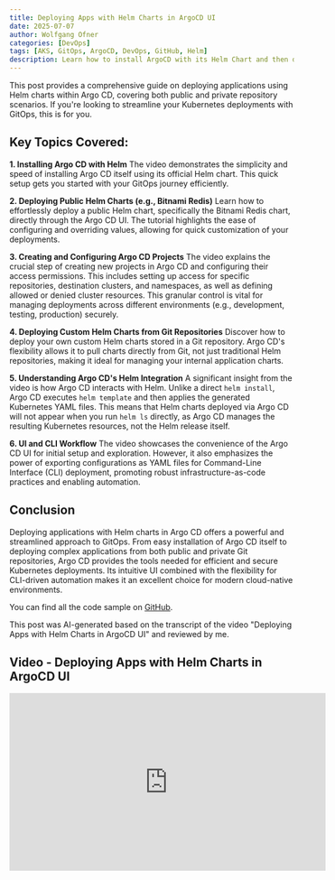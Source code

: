 ```yaml
---
title: Deploying Apps with Helm Charts in ArgoCD UI
date: 2025-07-07
author: Wolfgang Ofner
categories: [DevOps]
tags: [AKS, GitOps, ArgoCD, DevOps, GitHub, Helm]
description: Learn how to install ArgoCD with its Helm Chart and then deploy applications also using Helm Charts. 
---
```


This post provides a comprehensive guide on deploying applications using Helm charts within Argo CD, covering both public and private repository scenarios. If you're looking to streamline your Kubernetes deployments with GitOps, this is for you.

## Key Topics Covered:

**1. Installing Argo CD with Helm**
The video demonstrates the simplicity and speed of installing Argo CD itself using its official Helm chart. This quick setup gets you started with your GitOps journey efficiently.

**2. Deploying Public Helm Charts (e.g., Bitnami Redis)**
Learn how to effortlessly deploy a public Helm chart, specifically the Bitnami Redis chart, directly through the Argo CD UI. The tutorial highlights the ease of configuring and overriding values, allowing for quick customization of your deployments.

**3. Creating and Configuring Argo CD Projects**
The video explains the crucial step of creating new projects in Argo CD and configuring their access permissions. This includes setting up access for specific repositories, destination clusters, and namespaces, as well as defining allowed or denied cluster resources. This granular control is vital for managing deployments across different environments (e.g., development, testing, production) securely.

**4. Deploying Custom Helm Charts from Git Repositories**
Discover how to deploy your own custom Helm charts stored in a Git repository. Argo CD's flexibility allows it to pull charts directly from Git, not just traditional Helm repositories, making it ideal for managing your internal application charts.

**5. Understanding Argo CD's Helm Integration**
A significant insight from the video is how Argo CD interacts with Helm. Unlike a direct `helm install`, Argo CD executes `helm template` and then applies the generated Kubernetes YAML files. This means that Helm charts deployed via Argo CD will not appear when you run `helm ls` directly, as Argo CD manages the resulting Kubernetes resources, not the Helm release itself.

**6. UI and CLI Workflow**
The video showcases the convenience of the Argo CD UI for initial setup and exploration. However, it also emphasizes the power of exporting configurations as YAML files for Command-Line Interface (CLI) deployment, promoting robust infrastructure-as-code practices and enabling automation.

## Conclusion

Deploying applications with Helm charts in Argo CD offers a powerful and streamlined approach to GitOps. From easy installation of Argo CD itself to deploying complex applications from both public and private Git repositories, Argo CD provides the tools needed for efficient and secure Kubernetes deployments. Its intuitive UI combined with the flexibility for CLI-driven automation makes it an excellent choice for modern cloud-native environments.

You can find all the code sample on <a href="https://github.com/WolfgangOfner/Youtube/tree/main/Deploying%20Apps%20with%20Helm%20Charts%20in%20ArgoCD%20UI" target="_blank" rel="noopener noreferrer">GitHub</a>.

This post was AI-generated based on the transcript of the video "Deploying Apps with Helm Charts in ArgoCD UI" and reviewed by me.

## Video - Deploying Apps with Helm Charts in ArgoCD UI

<iframe width="560" height="315" src="https://www.youtube.com/embed/m6e0WvkR4fY" title="YouTube video player" frameborder="0" allow="accelerometer; autoplay; clipboard-write; encrypted-media; gyroscope; picture-in-picture; web-share" referrerpolicy="strict-origin-when-cross-origin" allowfullscreen></iframe>